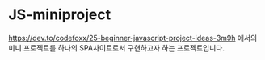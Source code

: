# JS-miniproject

https://dev.to/codefoxx/25-beginner-javascript-project-ideas-3m9h
에서의 미니 프로젝트를 하나의 SPA사이트로서 구현하고자 하는 프로젝트입니다.

